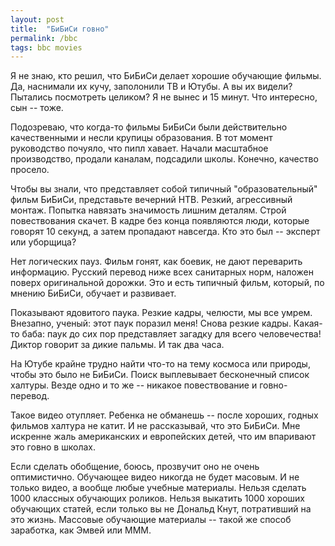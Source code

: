 ```yaml
---
layout: post
title:  "БиБиСи говно"
permalink: /bbc
tags: bbc movies
---
```


Я не знаю, кто решил, что БиБиСи делает хорошие обучающие фильмы. Да, наснимали
их кучу, заполонили ТВ и Ютубы. А вы их видели? Пытались посмотреть целиком? Я
не вынес и 15 минут. Что интересно, сын -- тоже.

Подозреваю, что когда-то фильмы БиБиСи были действительно качественными и несли
крупицы образования. В тот момент руководство почуяло, что пипл хавает. Начали
масштабное производство, продали каналам, подсадили школы. Конечно, качество
просело.

Чтобы вы знали, что представляет собой типичный "образовательный" фильм БиБиСи,
представьте вечерний НТВ. Резкий, агрессивный монтаж. Попытка навязать
значимость лишним деталям. Строй повествования скачет. В кадре без конца
появляются люди, которые говорят 10 секунд, а затем пропадают навсегда. Кто это
был -- эксперт или уборщица?

Нет логических пауз. Фильм гонят, как боевик, не дают переварить
информацию. Русский перевод ниже всех санитарных норм, наложен поверх
оригинальной дорожки. Это и есть типичный фильм, который, по мнению БиБиСи,
обучает и развивает.

Показывают ядовитого паука. Резкие кадры, челюсти, мы все умрем. Внезапно,
ученый: этот паук поразил меня! Снова резкие кадры. Какая-то баба: паук до сих
пор представляет загадку для всего человечества! Диктор говорит за дикие
пальмы. И так два часа.

На Ютубе крайне трудно найти что-то на тему космоса или природы, чтобы это было
не БиБиСи. Поиск выплевывает бесконечный список халтуры. Везде одно и то же --
никакое повествование и говно-перевод.

Такое видео отупляет. Ребенка не обманешь -- после хороших, годных фильмов
халтура не катит. И не рассказывай, что это БиБиСи. Мне искренне жаль
американских и европейских детей, что им впаривают это говно в школах.

Если сделать обобщение, боюсь, прозвучит оно не очень оптимистично. Обучающее
видео никогда не будет масовым. И не только видео, а вообще любые учебные
материалы. Нельзя сделать 1000 классных обучающих роликов. Нельзя выкатить 1000
хороших обучающих статей, если только вы не Дональд Кнут, потративший на это
жизнь. Массовые обучающие материалы -- такой же способ заработка, как Эмвей или
МММ.
